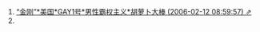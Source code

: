 1. [“金刚”\*美国\*GAY1号\*男性霸权主义*胡萝卜大棒 (2006-02-12 08:59:57) ⇗](https://chzh1019.github.io/chzhshch/28/)
2. 